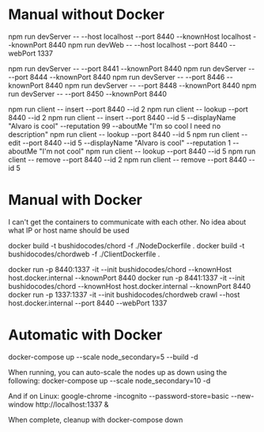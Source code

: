 # Manual without Docker

npm run devServer -- --host localhost --port 8440 --knownHost localhost --knownPort 8440
npm run devWeb -- --host localhost --port 8440 --webPort 1337

npm run devServer -- --port 8441 --knownPort 8440
npm run devServer -- --port 8444 --knownPort 8440
npm run devServer -- --port 8446 --knownPort 8440
npm run devServer -- --port 8448 --knownPort 8440
npm run devServer -- --port 8450 --knownPort 8440

npm run client -- insert --port 8440 --id 2
npm run client -- lookup --port 8440 --id 2
npm run client -- insert --port 8440 --id 5 --displayName "Alvaro is cool" --reputation 99 --aboutMe "I'm so cool I need no description"
npm run client -- lookup --port 8440 --id 5
npm run client -- edit --port 8440 --id 5 --displayName "Alvaro is cool" --reputation 1 --aboutMe "I'm not cool"
npm run client -- lookup --port 8440 --id 5
npm run client -- remove --port 8440 --id 2
npm run client -- remove --port 8440 --id 5

# Manual with Docker

I can't get the containers to communicate with each other. No idea about what IP or host name should be used

docker build -t bushidocodes/chord -f ./NodeDockerfile .
docker build -t bushidocodes/chordweb -f ./ClientDockerfile .

docker run -p 8440:1337 -it --init bushidocodes/chord --knownHost host.docker.internal --knownPort 8440
docker run -p 8441:1337 -it --init bushidocodes/chord --knownHost host.docker.internal --knownPort 8440
docker run -p 1337:1337 -it --init bushidocodes/chordweb crawl --host host.docker.internal --port 8440 --webPort 1337

# Automatic with Docker

docker-compose up --scale node_secondary=5 --build -d

When running, you can auto-scale the nodes up as down using the following:
docker-compose up --scale node_secondary=10 -d

And if on Linux:
google-chrome -incognito --password-store=basic --new-window http://localhost:1337 &

When complete, cleanup with
docker-compose down
